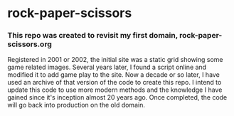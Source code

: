 # rock-paper-scissors
### This repo was created to revisit my first domain, rock-paper-scissors.org 

Registered in 2001 or 2002, the initial site was a static grid showing some game related images. 
Several years later, I found a script online and modified it to add game play to the site.
Now a decade or so later, I have used an archive of that version of the code to create this repo.
I intend to update this code to use more modern methods and the knowledge I have gained since it's inception almost 20 years ago. 
Once completed, the code will go back into production on the old domain. 
